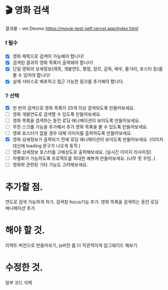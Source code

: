 # 🎬 영화 검색

결과물 - ver.Deomo https://movie-test-self.vercel.app/index.html



### ❗ 필수

- [x] 영화 제목으로 검색이 가능해야 합니다!
- [x] 검색된 결과의 영화 목록이 출력돼야 합니다!
- [x] 단일 영화의 상세정보(제목, 개봉연도, 평점, 장르, 감독, 배우, 줄거리, 포스터 등)를 볼 수 있어야 합니다!
- [x] 실제 서비스로 배포하고 접근 가능한 링크를 추가해야 합니다.

### ❔ 선택

- [x] 한 번의 검색으로 영화 목록이 20개 이상 검색되도록 만들어보세요.
- [ ] 영화 개봉연도로 검색할 수 있도록 만들어보세요.
- [ ] 영화 목록을 검색하는 동안 로딩 애니메이션이 보이도록 만들어보세요.
- [ ] 무한 스크롤 기능을 추가해서 추가 영화 목록을 볼 수 있도록 만들어보세요.
- [ ] 영화 포스터가 없을 경우 대체 이미지를 출력하도록 만들어보세요.
- [x] 영화 상세정보가 출력되기 전에 로딩 애니메이션이 보이도록 만들어보세요. (이미지 대신에 loading 문구가 나오게 동작.)
- [ ] 영화 상세정보 포스터를 고해상도로 출력해보세요. (실시간 이미지 리사이징)
- [ ] 차별화가 가능하도록 프로젝트를 최대한 예쁘게 만들어보세요. (너무 못 꾸밈..)
- [ ] 영화와 관련된 기타 기능도 고려해보세요.

# 추가할 점.

연도로 검색 가능하게 하기.
검색창 focus기능 추가.
영화 목록을 검색하는 동안 로딩 애니메이션 추가.

# 해야 할 것.

리액트 버전으로 만들어보기, js버전 좀 더 직관적이게 업그레이드 해보기.

# 수정한 것.
일부 코드 삭제
